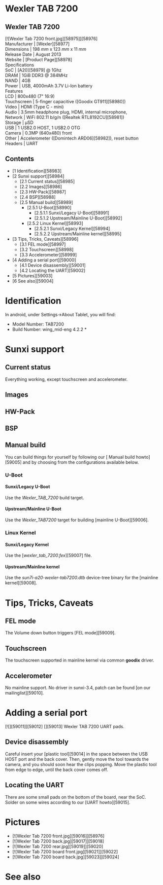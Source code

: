 # Wexler TAB 7200
Wexler TAB 7200  
---  
[![Wexler Tab 7200 front.jpg][58975]][58976]  
Manufacturer |  [Wexler][58977]  
Dimensions |  198 _mm_ x 123 _mm_ x 11 _mm_  
Release Date |  August 2013   
Website |  [Product Page][58978]  
Specifications   
SoC |  [A20][58979] @ 1Ghz   
DRAM |  1GiB DDR3 @ 384MHz   
NAND |  4GB   
Power |  USB, 4000mAh 3.7V Li-Ion battery   
Features   
LCD |  800x480 (7" 16:9)   
Touchscreen |  5-finger capacitive ([Goodix GT911][58980])   
Video |  HDMI (Type C - mini)   
Audio |  3.5mm headphone plug, HDMI, internal microphone,   
Network |  WiFi 802.11 b/g/n ([Realtek RTL8192CU][58981])   
Storage |  µSD   
USB |  1 USB2.0 HOST, 1 USB2.0 OTG   
Camera |  0.3MP (640x480) front   
Other |  Accelerometer ([Domintech ARD06][58982]), reset button   
Headers |  UART   
## Contents
  * [1 Identification][58983]
  * [2 Sunxi support][58984]
    * [2.1 Current status][58985]
    * [2.2 Images][58986]
    * [2.3 HW-Pack][58987]
    * [2.4 BSP][58988]
    * [2.5 Manual build][58989]
      * [2.5.1 U-Boot][58990]
        * [2.5.1.1 Sunxi/Legacy U-Boot][58991]
        * [2.5.1.2 Upstream/Mainline U-Boot][58992]
      * [2.5.2 Linux Kernel][58993]
        * [2.5.2.1 Sunxi/Legacy Kernel][58994]
        * [2.5.2.2 Upstream/Mainline kernel][58995]
  * [3 Tips, Tricks, Caveats][58996]
    * [3.1 FEL mode][58997]
    * [3.2 Touchscreen][58998]
    * [3.3 Accelerometer][58999]
  * [4 Adding a serial port][59000]
    * [4.1 Device disassembly][59001]
    * [4.2 Locating the UART][59002]
  * [5 Pictures][59003]
  * [6 See also][59004]

# Identification
In android, under Settings->About Tablet, you will find: 
  * Model Number: TAB7200
  * Build Number: wing_mid-eng 4.2.2 *

# Sunxi support
## Current status
Everything working, except touchscreen and accelerometer. 
## Images
## HW-Pack
## BSP
## Manual build
You can build things for yourself by following our [ Manual build howto][59005] and by choosing from the configurations available below. 
### U-Boot
#### Sunxi/Legacy U-Boot
Use the _Wexler_TAB_7200_ build target. 
#### Upstream/Mainline U-Boot
Use the _Wexler_TAB7200_ target for building [mainline U-Boot][59006]. 
### Linux Kernel
#### Sunxi/Legacy Kernel
Use the [_wexler_tab_7200.fex_][59007] file. 
#### Upstream/Mainline kernel
Use the _sun7i-a20-wexler-tab7200.dtb_ device-tree binary for the [mainline kernel][59008]. 
# Tips, Tricks, Caveats
## FEL mode
The Volume down button triggers [FEL mode][59009]. 
## Touchscreen
The touchscreen supported in mainline kernel via common **goodix** driver. 
## Accelerometer
No mainline support. 
No driver in sunxi-3.4, patch can be found [on our mailinglist][59010]. 
# Adding a serial port
[![][59011]][59012]
[][59013]
Wexler TAB 7200 UART pads.
## Device disassembly
Careful insert your [plastic tool][59014] in the space between the USB HOST port and the back cover. Then, gently move the tool towards the camera, and you should soon hear the clips popping. Move the plastic tool from edge to edge, until the back cover comes off. 
## Locating the UART
There are some small pads on the bottom of the board, near the SoC. Solder on some wires according to our [UART howto][59015]. 
# Pictures
  * [![Wexler Tab 7200 front.jpg][59016]][58976]
  * [![Wexler Tab 7200 back.jpg][59017]][59018]
  * [![Wexler Tab 7200 rear.jpg][59019]][59020]
  * [![Wexler Tab 7200 board front.jpg][59021]][59022]
  * [![Wexler Tab 7200 board back.jpg][59023]][59024]

# See also
